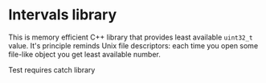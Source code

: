# Intervals library
This is memory efficient C++ library that provides least available `uint32_t` value. It's principle reminds Unix file descriptors: each time you open some file-like object you get least available number.

Test requires catch library

